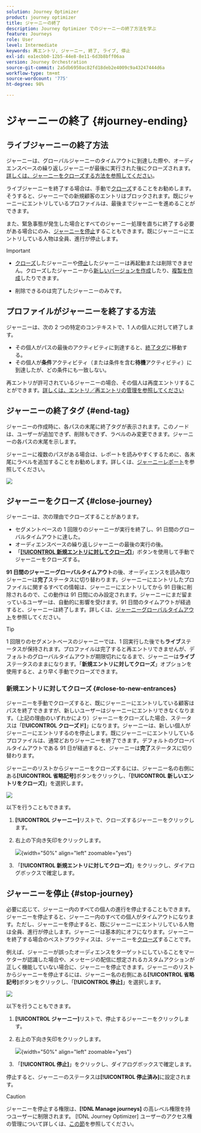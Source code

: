```yaml
---
solution: Journey Optimizer
product: journey optimizer
title: ジャーニーの終了
description: Journey Optimizer でのジャーニーの終了方法を学ぶ
feature: Journeys
role: User
level: Intermediate
keywords: 再エントリ, ジャーニー, 終了, ライブ, 停止
exl-id: ea1ecbb0-12b5-44e8-8e11-6d3b8bff06aa
version: Journey Orchestration
source-git-commit: 2a5db6950ac82fd18deb2e4009c9a43247444d6a
workflow-type: tm+mt
source-wordcount: '775'
ht-degree: 98%

---
```


# ジャーニーの終了 {#journey-ending}

## ライブジャーニーの終了方法

ジャーニーは、グローバルジャーニーのタイムアウトに到達した際や、オーディエンスベースの繰り返しジャーニーが最後に実行された後にクローズされます。[詳しくは、ジャーニーをクローズする方法を参照してください](#close-journey)。

ライブジャーニーを終了する場合は、手動で[クローズ](#close-to-new-entrances)することをお勧めします。そうすると、ジャーニーでの新規顧客のエントリはブロックされます。既にジャーニーにエントリしているプロファイルは、最後までジャーニーを進めることができます。

また、緊急事態が発生した場合とすべてのジャーニー処理を直ちに終了する必要がある場合にのみ、[ジャーニーを停止](#stop-journey)することもできます。既にジャーニーにエントリしている人物は全員、進行が停止します。

>[!IMPORTANT]
>
>* [クローズ](#close-journey)したジャーニーや[停止](#stop-journey)したジャーニーは再起動または削除できません。クローズしたジャーニーから[新しいバージョンを作成](publishing-the-journey.md#journey-versions-journey-versions)したり、[複製を作成](journey-ui.md#duplicate-a-journey-duplicate-a-journey)したりできます。
>
>* 削除できるのは完了したジャーニーのみです。

## プロファイルがジャーニーを終了する方法

ジャーニーは、次の 2 つの特定のコンテキストで、1 人の個人に対して終了します。

* その個人がパスの最後のアクティビティに到達すると、[終了タグ](#end-tag)に移動する。
* その個人が&#x200B;**条件**&#x200B;アクティビティ（または条件を含む&#x200B;**待機**&#x200B;アクティビティ）に到達したが、どの条件にも一致しない。

再エントリが許可されているジャーニーの場合、その個人は再度エントリすることができます。[詳しくは、エントリ／再エントリの管理を参照してください](../building-journeys/journey-properties.md#entrance)

## ジャーニーの終了タグ {#end-tag}

ジャーニーの作成時に、各パスの末尾に終了タグが表示されます。このノードは、ユーザーが追加できず、削除もできず、ラベルのみ変更できます。ジャーニーの各パスの末尾を示します。

ジャーニーに複数のパスがある場合は、レポートを読みやすくするために、各末尾にラベルを追加することをお勧めします。詳しくは、[ジャーニーレポート](../reports/live-report.md)を参照してください。

![](assets/journey-end.png)

## ジャーニーをクローズ {#close-journey}

ジャーニーは、次の理由でクローズすることがあります。

* セグメントベースの 1 回限りのジャーニーが実行を終了し、91 日間のグローバルタイムアウトに達した。
* オーディエンスベースの繰り返しジャーニーの最後の実行の後。
* 「[**[!UICONTROL 新規エントリに対してクローズ]**](#close-to-new-entrances)」ボタンを使用して手動でジャーニーをクローズする。

**91 日間のジャーニーグローバルタイムアウト**&#x200B;の後、オーディエンスを読み取りジャーニーは&#x200B;**完了**&#x200B;ステータスに切り替わります。ジャーニーにエントリしたプロファイルに関するすべての情報は、ジャーニーにエントリしてから 91 日後に削除されるので、この動作は 91 日間にのみ設定されます。ジャーニーにまだ留まっているユーザーは、自動的に影響を受けます。91 日間のタイムアウトが経過すると、ジャーニーは終了します。詳しくは、[ジャーニーグローバルタイムアウト](../building-journeys/journey-properties.md#global_timeout)を参照してください。

>[!TIP]
>
>1 回限りのセグメントベースのジャーニーでは、1 回実行した後でも&#x200B;**ライブ**&#x200B;ステータスが保持されます。プロファイルは完了すると再エントリできませんが、デフォルトのグローバルタイムアウトが期限切れになるまで、ジャーニーは&#x200B;**ライブ**&#x200B;ステータスのままになります。「**新規エントリに対してクローズ**」オプションを使用すると、より早く手動でクローズできます。

### 新規エントリに対してクローズ {#close-to-new-entrances}

ジャーニーを手動でクローズすると、既にジャーニーにエントリしている顧客はパスを終了できますが、新しいユーザーはジャーニーにエントリできなくなります。（上記の理由のいずれかにより）ジャーニーをクローズした場合、ステータスは「**[!UICONTROL クローズド]**」になります。ジャーニーは、新しい個人がジャーニーにエントリするのを停止します。既にジャーニーにエントリしているプロファイルは、通常どおりジャーニーを終了できます。デフォルトのグローバルタイムアウトである 91 日が経過すると、ジャーニーは&#x200B;**完了**&#x200B;ステータスに切り替わります。

ジャーニーのリストからジャーニーをクローズするには、ジャーニー名の右側にある&#x200B;**[!UICONTROL 省略記号]**&#x200B;ボタンをクリックし、「**[!UICONTROL 新しいエントリをクローズ]**」を選択します。

![](assets/journey-finish-quick-action.png)

以下を行うこともできます。

1. **[!UICONTROL ジャーニー]**&#x200B;リストで、クローズするジャーニーをクリックします。
1. 右上の下向き矢印をクリックします。

   ![](assets/finish_drop_down_list.png){width="50%" align="left" zoomable="yes"}

1. 「**[!UICONTROL 新規エントリに対してクローズ]**」をクリックし、ダイアログボックスで確定します。




## ジャーニーを停止 {#stop-journey}

必要に応じて、ジャーニー内のすべての個人の進行を停止することもできます。ジャーニーを停止すると、ジャーニー内のすべての個人がタイムアウトになります。ただし、ジャーニーを停止すると、既にジャーニーにエントリしている人物は全員、進行が停止します。ジャーニーは基本的にオフになります。ジャーニーを終了する場合のベストプラクティスは、ジャーニーを[クローズ](#close-journey)することです。

例えば、ジャーニーが誤ったオーディエンスをターゲットにしていることをマーケターが認識した場合や、メッセージの配信に想定されるカスタムアクションが正しく機能していない場合に、ジャーニーを停止できます。ジャーニーのリストからジャーニーを停止するには、ジャーニー名の右側にある&#x200B;**[!UICONTROL 省略記号]**&#x200B;ボタンをクリックし、「**[!UICONTROL 停止]**」を選択します。

![](assets/journey-finish-quick-action.png)

以下を行うこともできます。

1. **[!UICONTROL ジャーニー]**&#x200B;リストで、停止するジャーニーをクリックします。
1. 右上の下向き矢印をクリックします。

   ![](assets/finish_drop_down_list2.png){width="50%" align="left" zoomable="yes"}

1. 「**[!UICONTROL 停止]**」をクリックし、ダイアログボックスで確定します。

停止すると、ジャーニーのステータスは&#x200B;**[!UICONTROL 停止済み]**&#x200B;に設定されます。

>[!CAUTION]
>
>ジャーニーを停止する権限は、**[!DNL Manage journeys]** の高レベル権限を持つユーザーに制限されます。 [!DNL Journey Optimizer] ユーザーのアクセス権の管理について詳しくは、[この節](../administration/permissions-overview.md)を参照してください。